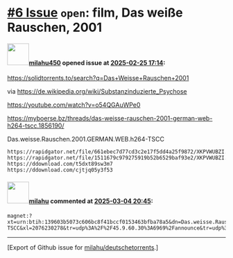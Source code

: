 # [\#6 Issue](https://github.com/milahu/deutschetorrents/issues/6) `open`: film, Das weiße Rauschen, 2001

#### <img src="https://avatars.githubusercontent.com/u/195635798?u=eef9f47ef034c33b2c4d7136a0be384aee38f81f&v=4" width="50">[milahu450](https://github.com/milahu450) opened issue at [2025-02-25 17:14](https://github.com/milahu/deutschetorrents/issues/6):

<https://solidtorrents.to/search?q=Das+Weisse+Rauschen+2001>

via <https://de.wikipedia.org/wiki/Substanzinduzierte_Psychose>

<https://youtube.com/watch?v=o54QGAuWPe0>

<https://myboerse.bz/threads/das-weisse-rauschen-2001-german-web-h264-tscc.1856190/>

Das.weisse.Rauschen.2001.GERMAN.WEB.h264-TSCC

    https://rapidgator.net/file/661ebec7d77cd3c2e17f5dd4a25f9872/XKPVWUBZI.part1.rar.html
    https://rapidgator.net/file/1511679c979275919b52b6529baf93e2/XKPVWUBZI.part2.rar.html
    https://ddownload.com/t5dxt89sw3m7
    https://ddownload.com/cjtjq05y3f53

#### <img src="https://avatars.githubusercontent.com/u/12958815?v=4" width="50">[milahu](https://github.com/milahu) commented at [2025-03-04 20:45](https://github.com/milahu/deutschetorrents/issues/6#issuecomment-2698862720):

    magnet:?xt=urn:btih:139603b5073c606bc8f41bccf0153463bfba78a5&dn=Das.weisse.Rauschen.2001.GERMAN.WEB.h264-TSCC&xl=2076230278&tr=udp%3A%2F%2F45.9.60.30%3A6969%2Fannounce&tr=udp%3A%2F%2F142.132.183.104%3A6969%2Fannounce&tr=udp%3A%2F%2F185.216.179.62%3A25%2Fannounce&tr=udp%3A%2F%2F93.158.213.92%3A1337%2Fannounce&tr=udp%3A%2F%2F5.255.124.190%3A6969%2Fannounce&piece_size=2097152

------------------------------------------------------------------------

\[Export of Github issue for
[milahu/deutschetorrents](https://github.com/milahu/deutschetorrents).\]

